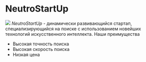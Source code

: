 # NeutroStartUp
![](https://netology-code.github.io/git-homeworks/introduction/assets/logo.pnd)
*NeutroStartUp* - динамически развивающийся стартап, специализирующийся на поиске с использованием новейших технологий искусственного интеллекта.
Наши преимущества
* Высокая точность поиска
* Высокая скорость поиска
* Низкая цена